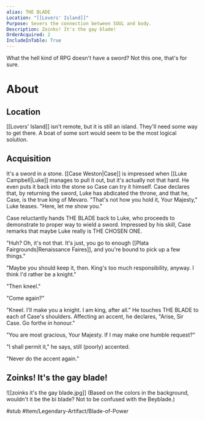 ```yaml
---
alias: THE BLADE
Location: "[[Lovers' Island]]"
Purpose: Severs the connection between SOUL and body.
Description: Zoinks! It's the gay blade!
OrderAcquired: 2
IncludeInTable: True
---
```

What the hell kind of RPG doesn't have a sword? Not this one, that's for sure.

# About

## Location
[[Lovers' Island]] isn't remote, but it is still an island. They'll need some way to get there. A boat of some sort would seem to be the most logical solution.
## Acquisition
It's a sword in a stone. [[Case Weston|Case]] is impressed when [[Luke Campbell|Luke]] manages to pull it out, but it's actually not that hard. He even puts it back into the stone so Case can try it himself. Case declares that, by returning the sword, Luke has abdicated the throne, and that he, Case, is the true king of Mevaro. "That's not how you hold it, Your Majesty," Luke teases. "Here, let me show you."

Case reluctantly hands THE BLADE back to Luke, who proceeds to demonstrate to proper way to wield a sword. Impressed by his skill, Case remarks that maybe Luke really is THE CHOSEN ONE.

"Huh? Oh, it's not that. It's just, you go to enough [[Plata Fairgrounds|Renaissance Faires]], and you're bound to pick up a few things."

"Maybe you should keep it, then. King's too much responsibility, anyway. I think I'd rather be a knight."

"Then kneel."

"Come again?"

"Kneel. I'll make you a knight. I am king, after all." He touches THE BLADE to each of Case's shoulders. Affecting an accent, he declares, "Arise, Sir Case. Go forthe in honour."

"You are most gracious, Your Majesty. If I may make one humble request?"

"I shall permit it," he says, still (poorly) accented.

"Never do the accent again."
## Zoinks! It's the gay blade!
![[zoinks it's the gay blade.jpg]]
(Based on the colors in the background, wouldn't it be the bi blade? Not to be confused with the Beyblade.)

#stub #Item/Legendary-Artifact/Blade-of-Power 